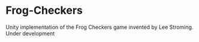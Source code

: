 # Frog-Checkers
Unity implementation of the Frog Checkers game invented by Lee Stroming.
Under development
